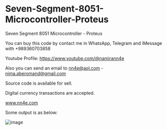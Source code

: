 # Seven-Segment-8051-Microcontroller-Proteus
Seven Segment 8051 Microcontroller - Proteus

You can buy this code by contact me in WhatsApp, Telegram and iMessage with +989360703858

Youtube Profile: https://www.youtube.com/@namirann4e

Also you can send an email to nn4e@aol.com - nima.aberomand@gmail.com

Source code is available for sell.

Digital currency transactions are accepted.

www.nn4e.com

Some output is as below:

![image](https://github.com/user-attachments/assets/79227adb-3140-486f-a40d-6c47b9940a9b)
